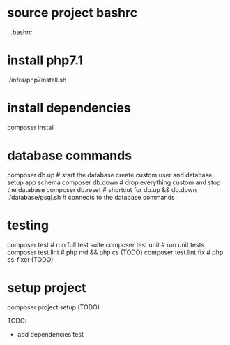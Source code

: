 # source project bashrc
. .bashrc

# install php7.1
./infra/php7install.sh

# install dependencies
composer install

# database commands
composer db.up      # start the database create custom user and database, setup app schema
composer db.down    # drop everything custom and stop the database
composer db.reset   # shortcut for db.up && db.down
./database/psql.sh  # connects to the database commands

# testing
composer test            # run full test suite
composer test.unit       # run unit tests
composer test.lint       # php md && php cs (TODO)
composer test.lint.fix   # php cs-fixer (TODO)

# setup project
composer project.setup (TODO)


TODO:
- add dependencies test